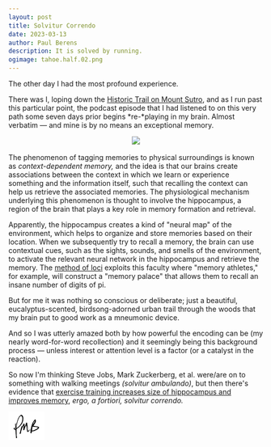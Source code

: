 ```yaml
---
layout: post
title: Solvitur Correndo
date: 2023-03-13
author:	Paul Berens
description: It is solved by running.
ogimage: tahoe.half.02.png
---
```

The other day I had the most profound experience.

There was I, loping down the [Historic Trail on Mount Sutro](/twin-peaks-mt-sutro/), and as I run past this particular point, the podcast episode that I had listened to on this very path some seven days prior begins *re-*playing in my brain. Almost verbatim — and mine is by no means an exceptional memory.

<center>
<img src='/assets/videos/historic.trail.slow.gif'>
</center>

The phenomenon of tagging memories to physical surroundings is known as *context-dependent memory,* and the idea is that our brains create associations between the context in which we learn or experience something and the information itself, such that recalling the context can help us retrieve the associated memories. The physiological mechanism underlying this phenomenon is thought to involve the hippocampus, a region of the brain that plays a key role in memory formation and retrieval.

Apparently, the hippocampus creates a kind of "neural map" of the environment, which helps to organize and store memories based on their location. When we subsequently try to recall a memory, the brain can use contextual cues, such as the sights, sounds, and smells of the environment, to activate the relevant neural network in the hippocampus and retrieve the memory. The [method of loci](https://en.wikipedia.org/wiki/method_of_loci) exploits this faculty where "memory athletes," for example, will construct a "memory palace" that allows them to recall an insane number of digits of pi.

But for me it was nothing so conscious or deliberate; just a beautiful, eucalyptus-scented, birdsong-adorned urban trail through the woods that my brain put to good work as a mneumonic device.

And so I was utterly amazed both by how powerful the encoding can be (my nearly word-for-word recollection) and it seemingly being this background process — unless interest or attention level is a factor (or a catalyst in the reaction).

So now I'm thinking Steve Jobs, Mark Zuckerberg, et al. were/are on to something with walking meetings *(solvitur ambulando)*, but then there's evidence that [exercise training increases size of hippocampus and improves memory](https://www.pnas.org/doi/10.1073/pnas.1015950108), *ergo, a fortiori, solvitur correndo.*

![initials](/assets/images/initials.pmb.71.56.png)